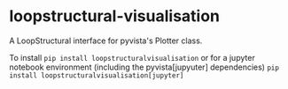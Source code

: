 # loopstructural-visualisation

A LoopStructural interface for pyvista's Plotter class. 


To install `pip install loopstructuralvisualisation` or for a jupyter notebook environment (including the pyvista[jupyuter] dependencies) `pip install loopstructuralvisualisation[jupyter]`

